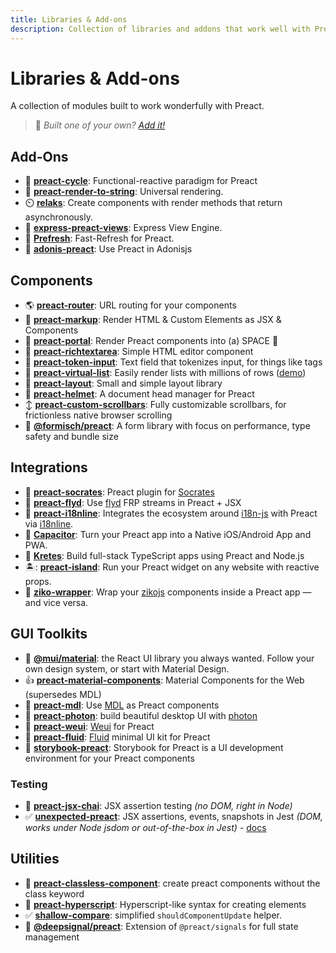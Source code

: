 ```yaml
---
title: Libraries & Add-ons
description: Collection of libraries and addons that work well with Preact
---
```


# Libraries & Add-ons

A collection of modules built to work wonderfully with Preact.

> :information_desk_person: _Built one of your own?
> [Add it!](https://github.com/preactjs/preact-www/blob/master/content/en/about/libraries-addons.md)_

## Add-Ons

- :repeat: **[preact-cycle](https://github.com/developit/preact-cycle)**: Functional-reactive paradigm for Preact
- :page_facing_up: **[preact-render-to-string](https://github.com/preactjs/preact-render-to-string)**: Universal rendering.
- :timer_clock: **[relaks](https://github.com/trambarhq/relaks)**: Create components with render methods that return asynchronously.
- :nut_and_bolt: **[express-preact-views](https://github.com/edwjusti/express-preact-views)**: Express View Engine.
- :floppy_disk: **[Prefresh](https://github.com/JoviDeCroock/prefresh)**: Fast-Refresh for Preact.
- :bookmark_tabs: **[adonis-preact](https://github.com/DonsWayo/adonis-preact)**: Use Preact in Adonisjs

## Components

- :earth_americas: **[preact-router](https://github.com/preactjs/preact-router)**: URL routing for your components
- :bookmark_tabs: **[preact-markup](https://github.com/developit/preact-markup)**: Render HTML & Custom Elements as JSX & Components
- :satellite: **[preact-portal](https://github.com/developit/preact-portal)**: Render Preact components into (a) SPACE :milky_way:
- :pencil: **[preact-richtextarea](https://github.com/developit/preact-richtextarea)**: Simple HTML editor component
- :bookmark: **[preact-token-input](https://github.com/developit/preact-token-input)**: Text field that tokenizes input, for things like tags
- :card_index: **[preact-virtual-list](https://github.com/developit/preact-virtual-list)**: Easily render lists with millions of rows ([demo](https://jsfiddle.net/developit/qqan9pdo/))
- :triangular_ruler: **[preact-layout](https://download.github.io/preact-layout/)**: Small and simple layout library
- :construction_worker: **[preact-helmet](https://github.com/download/preact-helmet)**: A document head manager for Preact
- :arrow_up_down: **[preact-custom-scrollbars](https://github.com/lucafalasco/preact-custom-scrollbars)**: Fully customizable scrollbars, for frictionless native browser scrolling
- 🧱 **[@formisch/preact](https://formisch.dev/preact/guides/introduction/)**: A form library with focus on performance, type safety and bundle size

## Integrations

- :thought_balloon: **[preact-socrates](https://github.com/matthewmueller/preact-socrates)**: Preact plugin for [Socrates](http://github.com/matthewmueller/socrates)
- :rowboat: **[preact-flyd](https://github.com/xialvjun/preact-flyd)**: Use [flyd](https://github.com/paldepind/flyd) FRP streams in Preact + JSX
- :speech_balloon: **[preact-i18nline](https://github.com/download/preact-i18nline)**: Integrates the ecosystem around [i18n-js](https://github.com/everydayhero/i18n-js) with Preact via [i18nline](https://github.com/download/i18nline).
- :diamond_shape_with_a_dot_inside: **[Capacitor](https://capacitorjs.com/solution/preact)**: Turn your Preact app into a Native iOS/Android App and PWA.
- :ice_cube: **[Kretes](https://kretes.dev/docs/howtos/preact-setup/)**: Build full-stack TypeScript apps using Preact and Node.js
- 🏝: **[preact-island](https://github.com/mwood23/preact-island)**: Run your Preact widget on any website with reactive props.
- 🧩 **[ziko-wrapper](https://github.com/zakarialaoui10/ziko-wrapper)**: Wrap your [zikojs](https://github.com/zakarialaoui10/zikojs) components inside a Preact app — and vice versa.

## GUI Toolkits

- 🎴 **[@mui/material](https://github.com/mui/material-ui/tree/master/examples/material-ui-preact)**: the React UI library you always wanted. Follow your own design system, or start with Material Design.
- :thumbsup: **[preact-material-components](https://github.com/prateekbh/preact-material-components)**: Material Components for the Web (supersedes MDL)
- :white_square_button: **[preact-mdl](https://github.com/developit/preact-mdl)**: Use [MDL](https://getmdl.io) as Preact components
- :rocket: **[preact-photon](https://github.com/developit/preact-photon)**: build beautiful desktop UI with [photon](http://photonkit.com)
- :penguin: **[preact-weui](https://github.com/afeiship/preact-weui)**: [Weui](https://github.com/afeiship/preact-weui) for Preact
- 💅 **[preact-fluid](https://github.com/ajainvivek/preact-fluid)**: [Fluid](https://github.com/ajainvivek/preact-fluid) minimal UI kit for Preact
- :book: **[storybook-preact](https://github.com/storybooks/storybook/tree/next/app/preact)**: Storybook for Preact is a UI development environment for your Preact components

### Testing

- :microscope: **[preact-jsx-chai](https://github.com/developit/preact-jsx-chai)**: JSX assertion testing _(no DOM, right in Node)_
- :white_check_mark: **[unexpected-preact](https://github.com/bruderstein/unexpected-preact)**: JSX assertions, events, snapshots in Jest _(DOM, works under Node jsdom or out-of-the-box in Jest)_ - [docs](https://bruderstein.github.io/unexpected-preact/)

## Utilities

- :tophat: **[preact-classless-component](https://github.com/ld0rman/preact-classless-component)**: create preact components without the class keyword
- :hammer: **[preact-hyperscript](https://github.com/queckezz/preact-hyperscript)**: Hyperscript-like syntax for creating elements
- :white_check_mark: **[shallow-compare](https://github.com/tkh44/shallow-compare)**: simplified `shouldComponentUpdate` helper.
- :signal_strength: **[@deepsignal/preact](https://github.com/EthanStandel/deepsignal/tree/main/packages/preact)**: Extension of `@preact/signals` for full state management
